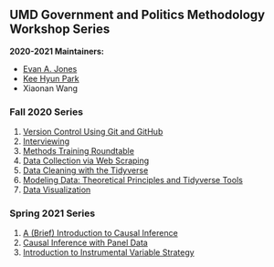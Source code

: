 ## UMD Government and Politics Methodology Workshop Series

__2020-2021 Maintainers:__
- [Evan A. Jones](https://github.com/EandrewJones)
- [Kee Hyun Park](https://github.com/keehyunpark)
- Xiaonan Wang

### Fall 2020 Series

1. [Version Control Using Git and GitHub](https://github.com/EandrewJones/gvpt-methods/tree/master/versioncontrol)
2. [Interviewing](https://github.com/EandrewJones/gvpt-methods/tree/master/interviews/)
3. [Methods Training Roundtable](https://github.com/EandrewJones/gvpt-methods/tree/master/roundtable/)
4. [Data Collection via Web Scraping](https://github.com/EandrewJones/gvpt-methods/tree/master/webscraping)
5. [Data Cleaning with the Tidyverse](https://github.com/EandrewJones/gvpt-methods/tree/master/datacleaning)
6. [Modeling Data: Theoretical Principles and Tidyverse Tools](https://github.com/EandrewJones/gvpt-methods/tree/master/modeling)
7. [Data Visualization](https://github.com/EandrewJones/gvpt-methods/tree/master/datavisualization)

### Spring 2021 Series

1. [A (Brief) Introduction to Causal Inference](https://github.com/EandrewJones/gvpt-methods/tree/master/CI_intro)
2. [Causal Inference with Panel Data](https://github.com/EandrewJones/gvpt-methods/tree/master/paneldata)
3. [Introduction to Instrumental Variable Strategy](https://github.com/EandrewJones/gvpt-methods/tree/master/instrumentalvariables)
